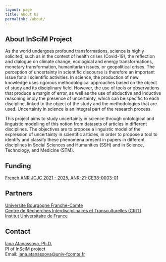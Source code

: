 ```yaml
---
layout: page
title: About Us
permalink: /about/
---
```


## About InSciM Project

As the world undergoes profound transformations, science is highly solicited, such as in the context of health crises (Covid-19), the reflection and dialogue on climate change, ecological and energy transformations, monetary transformation, humanitarian issues, or geopolitical crises. The perception of uncertainty in scientific discourse is therefore an important issue for all scientific activities.
In science, the production of new knowledge uses rigorous methodological approaches based on the object of study and its disciplinary field. However, the use of tools or observations that produce a margin of error, as well as the use of abductive and inductive reasoning imply the presence of uncertainty, which can be specific to each discipline, linked to the object of the study and the methodologies that are used. Uncertainty in science is an integral part of the research process.

This project aims to study uncertainty in science through ontological and linguistic modelling of this notion from datasets of articles in different disciplines. The objectives are to propose a linguistic model of the expression of uncertainty in scientific articles, in order to propose a tool to identify and classify these phenomena present in papers in different disciplines in Social Sciences and Humanities (SSH) and in Science, Technology, and Medicine (STM).

## Funding

[French ANR JCJC 2021 - 2025, ANR-21-CE38-0003-01](https://anr.fr/Projet-ANR-21-CE38-0003)

## Partners

[Universite Bourgogne Franche-Comte](https://www.ubfc.fr/en/) <br/>
[Centre de Recherches Interdisciplinaires et Transculturelles (CRIT)](http://crit.univ-fcomte.fr/) <br/>
[Institut Universitaire de France](https://www.iufrance.fr/) 

## Contact

[Iana Atanassova, Ph.D.](http://tesniere.univ-fcomte.fr/iana/) <br/>
PI of InSciM project <br/>
Email: iana.atanassova@univ-fcomte.fr
